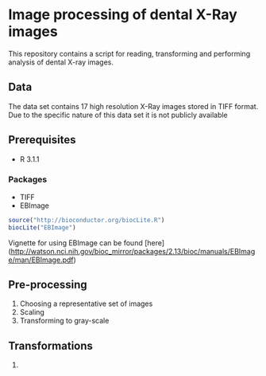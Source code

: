 Image processing of dental X-Ray images
=============

This repository contains a script for reading, transforming and performing analysis of dental X-ray images.

## Data
The data set contains 17 high resolution X-Ray images stored in TIFF format. Due to the specific nature of this data set
it is not publicly available

## Prerequisites
- R 3.1.1

### Packages
- TIFF
- EBImage


```R
source("http://bioconductor.org/biocLite.R")
biocLite("EBImage")
```

Vignette for using EBImage can be found [here] (http://watson.nci.nih.gov/bioc_mirror/packages/2.13/bioc/manuals/EBImage/man/EBImage.pdf)

## Pre-processing
1. Choosing a representative set of images
2. Scaling
3. Transforming to gray-scale

## Transformations
1. 
